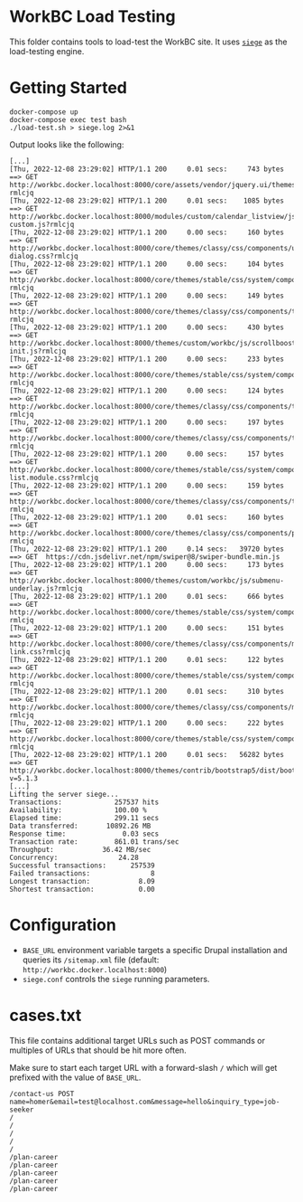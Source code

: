 WorkBC Load Testing
===================

This folder contains tools to load-test the WorkBC site. It uses [`siege`](https://github.com/JoeDog/siege) as the load-testing engine.

# Getting Started
```
docker-compose up
docker-compose exec test bash
./load-test.sh > siege.log 2>&1
```

Output looks like the following:
```
[...]
[Thu, 2022-12-08 23:29:02] HTTP/1.1 200     0.01 secs:     743 bytes ==> GET  http://workbc.docker.localhost:8000/core/assets/vendor/jquery.ui/themes/base/core.css?rmlcjq
[Thu, 2022-12-08 23:29:02] HTTP/1.1 200     0.01 secs:    1085 bytes ==> GET  http://workbc.docker.localhost:8000/modules/custom/calendar_listview/js/cv-custom.js?rmlcjq
[Thu, 2022-12-08 23:29:02] HTTP/1.1 200     0.00 secs:     160 bytes ==> GET  http://workbc.docker.localhost:8000/core/themes/classy/css/components/ui-dialog.css?rmlcjq
[Thu, 2022-12-08 23:29:02] HTTP/1.1 200     0.00 secs:     104 bytes ==> GET  http://workbc.docker.localhost:8000/core/themes/stable/css/system/components/nowrap.module.css?rmlcjq
[Thu, 2022-12-08 23:29:02] HTTP/1.1 200     0.00 secs:     149 bytes ==> GET  http://workbc.docker.localhost:8000/core/themes/classy/css/components/textarea.css?rmlcjq
[Thu, 2022-12-08 23:29:02] HTTP/1.1 200     0.00 secs:     430 bytes ==> GET  http://workbc.docker.localhost:8000/themes/custom/workbc/js/scrollbooster-init.js?rmlcjq
[Thu, 2022-12-08 23:29:02] HTTP/1.1 200     0.00 secs:     233 bytes ==> GET  http://workbc.docker.localhost:8000/core/themes/stable/css/system/components/js.module.css?rmlcjq
[Thu, 2022-12-08 23:29:02] HTTP/1.1 200     0.00 secs:     124 bytes ==> GET  http://workbc.docker.localhost:8000/core/themes/classy/css/components/tablesort.css?rmlcjq
[Thu, 2022-12-08 23:29:02] HTTP/1.1 200     0.00 secs:     197 bytes ==> GET  http://workbc.docker.localhost:8000/core/themes/classy/css/components/tableselect.css?rmlcjq
[Thu, 2022-12-08 23:29:02] HTTP/1.1 200     0.00 secs:     157 bytes ==> GET  http://workbc.docker.localhost:8000/core/themes/stable/css/system/components/item-list.module.css?rmlcjq
[Thu, 2022-12-08 23:29:02] HTTP/1.1 200     0.00 secs:     159 bytes ==> GET  http://workbc.docker.localhost:8000/core/themes/classy/css/components/tabledrag.css?rmlcjq
[Thu, 2022-12-08 23:29:02] HTTP/1.1 200     0.01 secs:     160 bytes ==> GET  http://workbc.docker.localhost:8000/core/themes/classy/css/components/pager.css?rmlcjq
[Thu, 2022-12-08 23:29:02] HTTP/1.1 200     0.14 secs:   39720 bytes ==> GET  https://cdn.jsdelivr.net/npm/swiper@8/swiper-bundle.min.js
[Thu, 2022-12-08 23:29:02] HTTP/1.1 200     0.00 secs:     173 bytes ==> GET  http://workbc.docker.localhost:8000/themes/custom/workbc/js/submenu-underlay.js?rmlcjq
[Thu, 2022-12-08 23:29:02] HTTP/1.1 200     0.01 secs:     666 bytes ==> GET  http://workbc.docker.localhost:8000/core/themes/stable/css/system/components/hidden.module.css?rmlcjq
[Thu, 2022-12-08 23:29:02] HTTP/1.1 200     0.00 secs:     151 bytes ==> GET  http://workbc.docker.localhost:8000/core/themes/classy/css/components/more-link.css?rmlcjq
[Thu, 2022-12-08 23:29:02] HTTP/1.1 200     0.01 secs:     122 bytes ==> GET  http://workbc.docker.localhost:8000/core/themes/stable/css/system/components/details.module.css?rmlcjq
[Thu, 2022-12-08 23:29:02] HTTP/1.1 200     0.01 secs:     310 bytes ==> GET  http://workbc.docker.localhost:8000/core/themes/classy/css/components/menu.css?rmlcjq
[Thu, 2022-12-08 23:29:02] HTTP/1.1 200     0.00 secs:     222 bytes ==> GET  http://workbc.docker.localhost:8000/core/themes/stable/css/system/components/clearfix.module.css?rmlcjq
[Thu, 2022-12-08 23:29:02] HTTP/1.1 200     0.01 secs:   56282 bytes ==> GET  http://workbc.docker.localhost:8000/themes/contrib/bootstrap5/dist/bootstrap/5.1.3/dist/js/bootstrap.bundle.js?v=5.1.3
[...]
Lifting the server siege...
Transactions:		      257537 hits
Availability:		      100.00 %
Elapsed time:		      299.11 secs
Data transferred:	    10892.26 MB
Response time:		        0.03 secs
Transaction rate:	      861.01 trans/sec
Throughput:		       36.42 MB/sec
Concurrency:		       24.28
Successful transactions:      257539
Failed transactions:	           8
Longest transaction:	        8.09
Shortest transaction:	        0.00
```

# Configuration
- `BASE_URL` environment variable targets a specific Drupal installation and queries its `/sitemap.xml` file (default: `http://workbc.docker.localhost:8000`)
- `siege.conf` controls the `siege` running parameters.

# cases.txt
This file contains additional target URLs such as POST commands or multiples of URLs that should be hit more often.

Make sure to start each target URL with a forward-slash `/` which will get prefixed with the value of `BASE_URL`.

```
/contact-us POST name=homer&email=test@localhost.com&message=hello&inquiry_type=job-seeker
/
/
/
/
/
/plan-career
/plan-career
/plan-career
/plan-career
/plan-career
```

